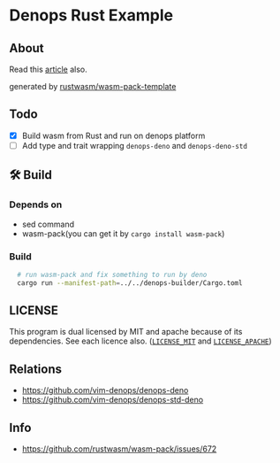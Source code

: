 # Denops Rust Example

## About

Read this [article](https://zenn.dev/kkiyama117/articles/2021-03-01-denops-rust) also.

generated by [rustwasm/wasm-pack-template](https://github.com/rustwasm/wasm-pack-template)

## Todo

- [x] Build wasm from Rust and run on denops platform
- [ ] Add type and trait wrapping `denops-deno` and `denops-deno-std`

## 🛠️ Build

### Depends on

- sed command
- wasm-pack(you can get it by `cargo install wasm-pack`)

### Build

```bash
  # run wasm-pack and fix something to run by deno
  cargo run --manifest-path=../../denops-builder/Cargo.toml
```

## LICENSE

This program is dual licensed by MIT and apache because of its dependencies.
See each licence also. ([`LICENSE_MIT`](https://github.com/kkiyama117/denops-rust-example/blob/main/LICENSE_MIT) and [`LICENSE_APACHE`](https://github.com/kkiyama117/denops-rust-example/blob/main/LICENSE_APACHE))

## Relations

- https://github.com/vim-denops/denops-deno
- https://github.com/vim-denops/denops-std-deno

## Info

- https://github.com/rustwasm/wasm-pack/issues/672

